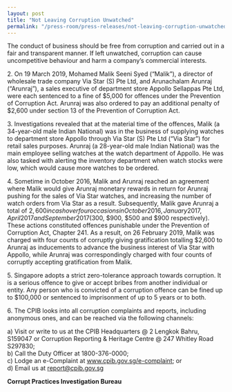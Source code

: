 ```yaml
---
layout: post
title: "Not Leaving Corruption Unwatched"
permalink: "/press-room/press-releases/not-leaving-corruption-unwatched"
---
```

The conduct of business should be free from corruption and carried out in a fair and transparent manner. If left unwatched, corruption can cause uncompetitive behaviour and harm a company’s commercial interests.

2\.        On 19 March 2019, Mohamed Malik Seeni Syed (“Malik”), a director of wholesale trade company Via Star (S) Pte Ltd, and Arunachalam Arunraj (“Arunraj”), a sales executive of department store Appollo Sellappas Pte Ltd, were each sentenced to a fine of $5,000 for offences under the Prevention of Corruption Act. Arunraj was also ordered to pay an additional penalty of $2,600 under section 13 of the Prevention of Corruption Act.

3\.        Investigations revealed that at the material time of the offences, Malik (a 34-year-old male Indian National) was in the business of supplying watches to department store Appollo through Via Star (S) Pte Ltd (“Via Star”) for retail sales purposes. Arunraj (a 28-year-old male Indian National) was the main employee selling watches at the watch department of Appollo. He was also tasked with alerting the inventory department when watch stocks were low, which would cause more watches to be ordered.

4\.         Sometime in October 2016, Malik and Arunraj reached an agreement where Malik would give Arunraj monetary rewards in return for Arunraj pushing for the sales of Via Star watches, and increasing the number of watch orders from Via Star as a result. Subsequently, Malik gave Arunraj a total of $2,600 in cash over four occasions in October 2016, January 2017, April 2017 and September 2017 ($300, $900, $500 and $900 respectively). These actions constituted offences punishable under the Prevention of Corruption Act, Chapter 241. As a result, on 26 February 2019, Malik was charged with four counts of corruptly giving gratification totalling $2,600 to Arunraj as inducements to advance the business interest of Via Star with Appollo, while Arunraj was correspondingly charged with four counts of corruptly accepting gratification from Malik.

5\.         Singapore adopts a strict zero-tolerance approach towards corruption. It is a serious offence to give or accept bribes from another individual or entity. Any person who is convicted of a corruption offence can be fined up to $100,000 or sentenced to imprisonment of up to 5 years or to both.

6\.         The CPIB looks into all corruption complaints and reports, including anonymous ones, and can be reached via the following channels:

a) Visit or write to us at the CPIB Headquarters @ 2 Lengkok Bahru, S159047 or Corruption Reporting & Heritage Centre @ 247 Whitley Road S297830;<br />
b) Call the Duty Officer at 1800-376-0000;<br />
c) Lodge an e-Complaint at <a href="https://www.cpib.gov.sg/e-complaint"><span style="color: #0066cc;">www.cpib.gov.sg/e-complaint</span></a>; or<br />
d) Email us at <a class="spamspan" href="mailto:report@cpib.gov.sg">report@cpib.gov.sg</a>

**Corrupt Practices Investigation Bureau**

